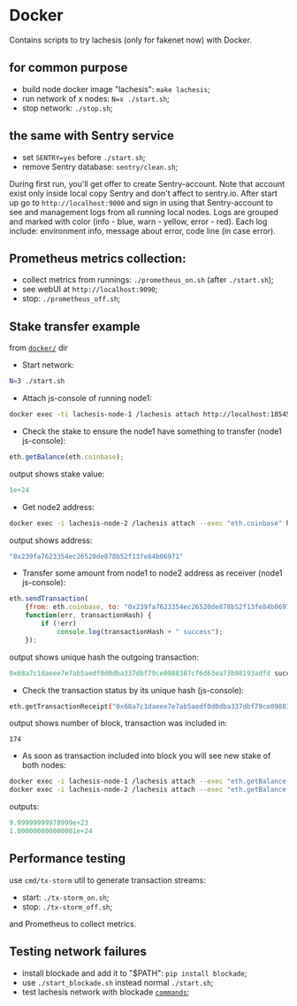 # Docker

Contains scripts to try lachesis (only for fakenet now) with Docker.


## for common purpose

  - build node docker image "lachesis": `make lachesis`;
  - run network of x nodes: `N=x ./start.sh`;
  - stop network: `./stop.sh`;


## the same with Sentry service

  - set `SENTRY=yes` before `./start.sh`;
  - remove Sentry database: `sentry/clean.sh`;

During first run, you'll get offer to create Sentry-account. Note that account exist only inside local copy Sentry and don't affect to sentry.io.
After start up go to `http://localhost:9000` and sign in using that Sentry-account to see and management logs from all running local nodes.
Logs are grouped and marked with color (info - blue, warn - yellow, error - red).
Each log include: environment info, message about error, code line (in case error).


## Prometheus metrics collection:

  - collect metrics from runnings: `./prometheus_on.sh` (after `./start.sh`);
  - see webUI at `http://localhost:9090`;
  - stop: `./prometheus_off.sh`;


## Stake transfer example

from [`docker/`](./docker/) dir

* Start network:
```sh
N=3 ./start.sh
```

* Attach js-console of running node1:
```sh
docker exec -ti lachesis-node-1 /lachesis attach http://localhost:18545
```

* Check the stake to ensure the node1 have something to transfer (node1 js-console):
```js
eth.getBalance(eth.coinbase);

```
 output shows stake value:
```js
1e+24
```

* Get node2 address:
```sh
docker exec -i lachesis-node-2 /lachesis attach --exec "eth.coinbase" http://localhost:18545
```
 output shows address:
```js
"0x239fa7623354ec26520de878b52f13fe84b06971"
```

* Transfer some amount from node1 to node2 address as receiver (node1 js-console):
```js
eth.sendTransaction(
	{from: eth.coinbase, to: "0x239fa7623354ec26520de878b52f13fe84b06971", value:  "1000000000"},
	function(err, transactionHash) {
        if (!err)
            console.log(transactionHash + " success"); 
    });
```
 output shows unique hash the outgoing transaction:
```js
0x68a7c1daeee7e7ab5aedf0d0dba337dbf79ce0988387cf6d63ea73b98193adfd success
```

* Check the transaction status by its unique hash (js-console):
```sh
eth.getTransactionReceipt("0x68a7c1daeee7e7ab5aedf0d0dba337dbf79ce0988387cf6d63ea73b98193adfd").blockNumber
```
 output shows number of block, transaction was included in:
```
174
```

* As soon as transaction included into block you will see new stake of both nodes:
```sh
docker exec -i lachesis-node-1 /lachesis attach --exec "eth.getBalance(eth.coinbase)" http://localhost:18545                                               
docker exec -i lachesis-node-2 /lachesis attach --exec "eth.getBalance(eth.coinbase)" http://localhost:18545                                               
```
 outputs:
```js
9.99999999978999e+23
1.000000000000001e+24                                                                                                                                                                                       
```


## Performance testing

use `cmd/tx-storm` util to generate transaction streams:

  - start: `./tx-storm_on.sh`;
  - stop: `./tx-storm_off.sh`;

and Prometheus to collect metrics.


## Testing network failures

  - install blockade and add it to "$PATH": `pip install blockade`;
  - use `./start_blockade.sh` instead normal `./start.sh`;
  - test lachesis network with blockade [`commands`](https://github.com/worstcase/blockade/blob/master/docs/commands.rst);
